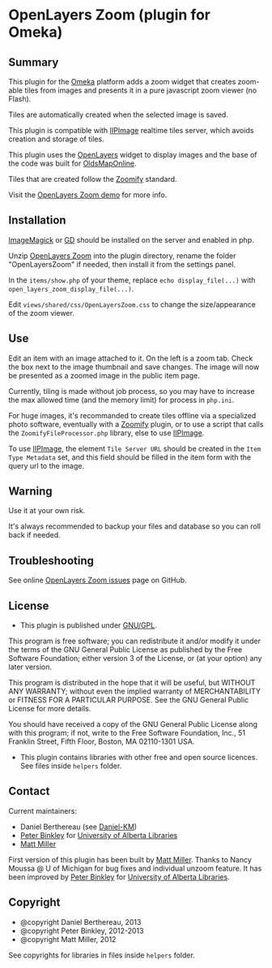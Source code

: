 OpenLayers Zoom (plugin for Omeka)
==================================


Summary
-------

This plugin for the [Omeka] platform adds a zoom widget that creates zoom-able
tiles from images and presents it in a pure javascript zoom viewer (no Flash).

Tiles are automatically created when the selected image is saved.

This plugin is compatible with [IIPImage] realtime tiles server, which avoids
creation and storage of tiles.

This plugin uses the [OpenLayers] widget to display images and the base of the
code was built for [OldsMapOnline].

Tiles that are created follow the [Zoomify] standard.

Visit the [OpenLayers Zoom demo] for more info.


Installation
------------

[ImageMagick] or [GD] should be installed on the server and enabled in php.

Unzip [OpenLayers Zoom] into the plugin directory, rename the folder
"OpenLayersZoom" if needed, then install it from the settings panel.

In the `items/show.php` of your theme, replace `echo display_file(...)` with
`open_layers_zoom_display_file(...)`.

Edit `views/shared/css/OpenLayersZoom.css` to change the size/appearance of the
zoom viewer.


Use
---

Edit an item with an image attached to it. On the left is a zoom tab. Check the
box next to the image thumbnail and save changes. The image will now be
presented as a zoomed image in the public item page.

Currently, tiling is made without job process, so you may have to increase the
max allowed time (and the memory limit) for process in `php.ini`.

For huge images, it's recommanded to create tiles offline via a specialized
photo software, eventually with a [Zoomify] plugin, or to use a script that
calls the `ZoomifyFileProcessor.php` library, else to use [IIPImage].

To use [IIPImage], the element `Tile Server URL` should be created in the
`Item Type Metadata` set, and this field should be filled in the item form with
the query url to the image.


Warning
-------

Use it at your own risk.

It's always recommended to backup your files and database so you can roll back
if needed.


Troubleshooting
---------------

See online [OpenLayers Zoom issues] page on GitHub.


License
-------

* This plugin is published under [GNU/GPL].

This program is free software; you can redistribute it and/or modify it under
the terms of the GNU General Public License as published by the Free Software
Foundation; either version 3 of the License, or (at your option) any later
version.

This program is distributed in the hope that it will be useful, but WITHOUT
ANY WARRANTY; without even the implied warranty of MERCHANTABILITY or FITNESS
FOR A PARTICULAR PURPOSE. See the GNU General Public License for more
details.

You should have received a copy of the GNU General Public License along with
this program; if not, write to the Free Software Foundation, Inc.,
51 Franklin Street, Fifth Floor, Boston, MA 02110-1301 USA.


* This plugin contains libraries with other free and open source licences. See
files inside `helpers` folder.


Contact
-------

Current maintainers:

* Daniel Berthereau (see [Daniel-KM])
* [Peter Binkley] for [University of Alberta Libraries]
* [Matt Miller]

First version of this plugin has been built by [Matt Miller].
Thanks to Nancy Moussa @ U of Michigan for bug fixes and individual unzoom feature.
It has been improved by [Peter Binkley] for [University of Alberta Libraries].


Copyright
---------

* @copyright Daniel Berthereau, 2013
* @copyright Peter Binkley, 2012-2013
* @copyright Matt Miller, 2012

See copyrights for libraries in files inside `helpers` folder.


[Omeka]: https://omeka.org "Omeka.org"
[IIPImage]: http://iipimage.sourceforge.net
[OpenLayers]: http://www.openlayers.org
[OldsMapOnline]: http://www.oldmapsonline.org
[Zoomify]: http://www.zoomify.com
[OpenLayers Zoom demo]: http://thisismattmiller.com/zoom
[OpenLayers Zoom]: https://github.com/thisismattmiller/OpenLayers-Omeka-Zoom-Plugin "GitHub OpenLayers Zoom"
[ImageMagick]: http://www.imagemagick.org
[GD]: http://www.ligbd.org
[OpenLayers Zoom issues]: https://github.com/thisismattmiller/OpenLayers-Omeka-Zoom-Plugin "GitHub OpenLayers Zoom issues"
[GNU/GPL]: https://www.gnu.org/licenses/gpl-3.0.html "GNU/GPL v3"
[Daniel-KM]: https://github.com/Daniel-KM "Daniel Berthereau"
[Peter Binkley]: https://github.com/pbinkley
[University of Alberta Libraries]: https://github.com/ualbertalib
[Matt Miller]: https://github.com/thisismattmiller
